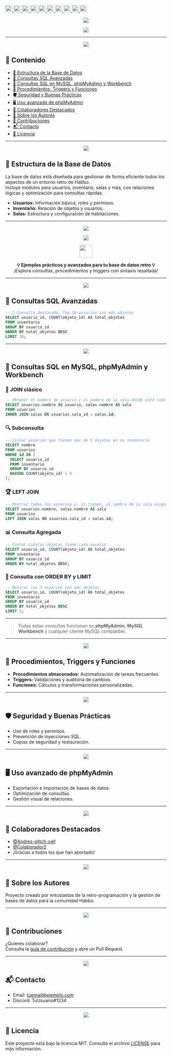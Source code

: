 <!-- Badges tipo pestañitas arriba del todo, ahora compactos y alineados a la izquierda -->
<div align="left">
  <a href="https://github.com/Andres-glitch-cell/Temabbo_Apuntes/stargazers">
    <img src="https://img.shields.io/github/stars/Andres-glitch-cell/Temabbo_Apuntes?style=plastic&label=Stars&color=6C78AF&logo=github" alt="Stars" height="22"/>
  </a>
  <a href="https://github.com/Andres-glitch-cell/Temabbo_Apuntes/network/members">
    <img src="https://img.shields.io/github/forks/Andres-glitch-cell/Temabbo_Apuntes?style=plastic&label=Forks&color=43e97b&logo=github" alt="Forks" height="22"/>
  </a>
  <a href="https://github.com/Andres-glitch-cell/Temabbo_Apuntes/issues">
    <img src="https://img.shields.io/github/issues/Andres-glitch-cell/Temabbo_Apuntes?style=plastic&label=Issues&color=fc466b&logo=github" alt="Issues" height="22"/>
  </a>
  <a href="LICENSE">
    <img src="https://img.shields.io/github/license/Andres-glitch-cell/Temabbo_Apuntes?style=plastic&label=License&color=3f5efb" alt="License" height="22"/>
  </a>
  <a href="#">
    <img src="https://visitor-badge.laobi.icu/badge?page_id=Andres-glitch-cell.Temabbo_Apuntes&style=plastic&color=38f9d7" alt="Visitors" height="22"/>
  </a>
  <a href="#">
    <img src="https://img.shields.io/badge/MySQL-Optimizado-4479A1?style=plastic&logo=mysql&logoColor=white" alt="MySQL" height="22"/>
  </a>
  <a href="#">
    <img src="https://img.shields.io/badge/phpMyAdmin-Soportado-fbaf3e?style=plastic&logo=phpmyadmin&logoColor=white" alt="phpMyAdmin" height="22"/>
  </a>
  <a href="#">
    <img src="https://img.shields.io/badge/Workbench-Compatible-00758F?style=plastic&logo=mysql&logoColor=white" alt="Workbench" height="22"/>
  </a>
  <a href="#">
    <img src="https://img.shields.io/badge/Estado-Activo-brightgreen?style=plastic" alt="Estado" height="22"/>
  </a>
  <a href="#">
    <img src="https://img.shields.io/badge/Soporte-Discord-7289DA?style=plastic&logo=discord&logoColor=white" alt="Discord" height="22"/>
  </a>
</div>

<!-- Banner principal animado -->
<p align="center">
  <img src="https://capsule-render.vercel.app/api?type=waving&color=6C78AF&height=180&section=header&text=Temabbo%20Apuntes&fontSize=38&fontColor=ffffff&animation=fadeIn" />
</p>

<!-- Intro animada -->
<p align="center">
  <img src="https://readme-typing-svg.herokuapp.com/?color=6C78AF&size=25&center=true&vCenter=true&width=1000&lines=💻+Temabbo+Apuntes+para+Habbo;📚+Todo+sobre+bases+de+datos+retro;⚙️+MySQL,+Triggers,+Procedimientos+;✨+phpMyAdmin,+Consultas+y+Optimización" />
</p>

---

<p align="center">
  <img src="https://capsule-render.vercel.app/api?type=waving&color=fc466b&color2=3f5efb&height=100&section=header&text=📌%20Contenido&fontSize=30&fontColor=ffffff&animation=twinkling" />
</p>

## 📌 Contenido

- [🧩 Estructura de la Base de Datos](#-estructura-de-la-base-de-datos)
- [🧮 Consultas SQL Avanzadas](#-consultas-sql-avanzadas)
- [🌈 Consultas SQL en MySQL, phpMyAdmin y Workbench](#-consultas-sql-en-mysql-phpmyadmin-y-workbench)
- [🔧 Procedimientos, Triggers y Funciones](#-procedimientos-triggers-y-funciones)
- [🛡 Seguridad y Buenas Prácticas](#-seguridad-y-buenas-prácticas)
- [🖥 Uso avanzado de phpMyAdmin](#-uso-avanzado-de-phpmyadmin)
- [👥 Colaboradores Destacados](#-colaboradores-destacados)
- [🙋 Sobre los Autores](#-sobre-los-autores)
- [🤝 Contribuciones](#-contribuciones)
- [📬 Contacto](#-contacto)
- [📄 Licencia](#-licencia)

---

<p align="center">
  <img src="https://capsule-render.vercel.app/api?type=waving&color=43e97b&color2=38f9d7&height=100&section=header&text=🧩%20Estructura%20de%20la%20Base%20de%20Datos&fontSize=30&fontColor=ffffff&animation=fadeIn" />
</p>

## 🧩 Estructura de la Base de Datos

La base de datos está diseñada para gestionar de forma eficiente todos los aspectos de un entorno retro de Habbo.  
Incluye módulos para usuarios, inventario, salas y más, con relaciones lógicas y optimización para consultas rápidas.

- **Usuarios:** Información básica, roles y permisos.
- **Inventario:** Relación de objetos y usuarios.
- **Salas:** Estructura y configuración de habitaciones.

---

<p align="center">
  <img src="https://capsule-render.vercel.app/api?type=waving&color=fc466b&color2=3f5efb&height=100&section=header&text=💡%20Código%20SQL%20Animado&fontSize=30&fontColor=ffffff&animation=twinkling" />
</p>

<p align="center">
  <img src="https://img.shields.io/badge/C%C3%B3digo%20SQL-Optimizado%20y%20Colorido-43e97b?style=for-the-badge&logo=mysql&logoColor=white" />
</p>

<p align="center">
  <img src="https://skillicons.dev/icons?i=mysql,php" height="40" />
</p>

<p align="center">
  <b>💡 Ejemplos prácticos y avanzados para tu base de datos retro 💡</b><br>
  <span>¡Explora consultas, procedimientos y triggers con sintaxis resaltada!</span>
</p>

---

<p align="center">
  <img src="https://capsule-render.vercel.app/api?type=waving&color=43e97b&color2=38f9d7&height=100&section=header&text=🧮%20Consultas%20SQL%20Avanzadas&fontSize=30&fontColor=ffffff&animation=fadeIn" />
</p>

## 🧮 Consultas SQL Avanzadas

```sql
-- 🎯 Consulta destacada: Top 10 usuarios con más objetos
SELECT usuario_id, COUNT(objeto_id) AS total_objetos
FROM inventario
GROUP BY usuario_id
ORDER BY total_objetos DESC
LIMIT 10;
```

---

<p align="center">
  <img src="https://capsule-render.vercel.app/api?type=waving&color=00c3ff&color2=ffff1c&height=100&section=header&text=🌈%20Consultas%20SQL%20en%20MySQL%2C%20phpMyAdmin%20y%20Workbench&fontSize=30&fontColor=ffffff&animation=twinkling" />
</p>

## 🌈 Consultas SQL en MySQL, phpMyAdmin y Workbench

### 🔗 JOIN clásico

```sql
-- Obtener el nombre de usuario y el nombre de la sala donde está cada usuario
SELECT usuarios.nombre AS usuario, salas.nombre AS sala
FROM usuarios
INNER JOIN salas ON usuarios.sala_id = salas.id;
```

### 🔍 Subconsulta

```sql
-- Listar usuarios que tienen más de 5 objetos en su inventario
SELECT nombre
FROM usuarios
WHERE id IN (
  SELECT usuario_id
  FROM inventario
  GROUP BY usuario_id
  HAVING COUNT(objeto_id) > 5
);
```

### 🏆 LEFT JOIN

```sql
-- Mostrar todos los usuarios y, si tienen, el nombre de su sala asignada
SELECT usuarios.nombre, salas.nombre AS sala
FROM usuarios
LEFT JOIN salas ON usuarios.sala_id = salas.id;
```

### 📊 Consulta Agregada

```sql
-- Contar cuántos objetos tiene cada usuario
SELECT usuario_id, COUNT(objeto_id) AS total_objetos
FROM inventario
GROUP BY usuario_id
ORDER BY total_objetos DESC;
```

### 🧩 Consulta con ORDER BY y LIMIT

```sql
-- Mostrar los 3 usuarios con más objetos
SELECT usuario_id, COUNT(objeto_id) AS total_objetos
FROM inventario
GROUP BY usuario_id
ORDER BY total_objetos DESC
LIMIT 3;
```

---

> Todas estas consultas funcionan en **phpMyAdmin**, **MySQL Workbench** y cualquier cliente MySQL compatible.

---

<p align="center">
  <img src="https://capsule-render.vercel.app/api?type=waving&color=fc466b&color2=3f5efb&height=100&section=header&text=🔧%20Procedimientos%2C%20Triggers%20y%20Funciones&fontSize=30&fontColor=ffffff&animation=twinkling" />
</p>

## 🔧 Procedimientos, Triggers y Funciones

- **Procedimientos almacenados:** Automatización de tareas frecuentes.
- **Triggers:** Validaciones y auditoría de cambios.
- **Funciones:** Cálculos y transformaciones personalizadas.

---

<p align="center">
  <img src="https://capsule-render.vercel.app/api?type=waving&color=43e97b&color2=38f9d7&height=100&section=header&text=🛡%20Seguridad%20y%20Buenas%20Prácticas&fontSize=30&fontColor=ffffff&animation=fadeIn" />
</p>

## 🛡 Seguridad y Buenas Prácticas

- Uso de roles y permisos.
- Prevención de inyecciones SQL.
- Copias de seguridad y restauración.

---

<p align="center">
  <img src="https://capsule-render.vercel.app/api?type=waving&color=fc466b&color2=3f5efb&height=100&section=header&text=🖥%20Uso%20avanzado%20de%20phpMyAdmin&fontSize=30&fontColor=ffffff&animation=twinkling" />
</p>

## 🖥 Uso avanzado de phpMyAdmin

- Exportación e importación de bases de datos.
- Optimización de consultas.
- Gestión visual de relaciones.

---

<p align="center">
  <img src="https://capsule-render.vercel.app/api?type=waving&color=43e97b&color2=38f9d7&height=100&section=header&text=👥%20Colaboradores%20Destacados&fontSize=30&fontColor=ffffff&animation=fadeIn" />
</p>

## 👥 Colaboradores Destacados

- [@Andres-glitch-cell](https://github.com/Andres-glitch-cell)
- [@Colaborador2](#)
- ¡Gracias a todos los que han aportado!

---

<p align="center">
  <img src="https://capsule-render.vercel.app/api?type=waving&color=fc466b&color2=3f5efb&height=100&section=header&text=🙋%20Sobre%20los%20Autores&fontSize=30&fontColor=ffffff&animation=twinkling" />
</p>

## 🙋 Sobre los Autores

Proyecto creado por entusiastas de la retro-programación y la gestión de bases de datos para la comunidad Habbo.

---

<p align="center">
  <img src="https://capsule-render.vercel.app/api?type=waving&color=43e97b&color2=38f9d7&height=100&section=header&text=🤝%20Contribuciones&fontSize=30&fontColor=ffffff&animation=fadeIn" />
</p>

## 🤝 Contribuciones

¿Quieres colaborar?  
Consulta la [guía de contribución](CONTRIBUTING.md) y abre un Pull Request.

---

<p align="center">
  <img src="https://capsule-render.vercel.app/api?type=waving&color=fc466b&color2=3f5efb&height=100&section=header&text=📬%20Contacto&fontSize=30&fontColor=ffffff&animation=twinkling" />
</p>

## 📬 Contacto

- Email: tuemail@ejemplo.com
- Discord: TuUsuario#1234

---

<p align="center">
  <img src="https://capsule-render.vercel.app/api?type=waving&color=43e97b&color2=38f9d7&height=100&section=header&text=📄%20Licencia&fontSize=30&fontColor=ffffff&animation=fadeIn" />
</p>

## 📄 Licencia

Este proyecto está bajo la licencia MIT. Consulta el archivo [LICENSE](LICENSE) para más información.
